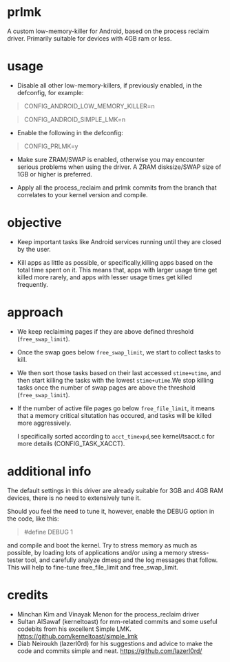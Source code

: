# prlmk

A custom low-memory-killer for Android, based on the process reclaim driver.
Primarily suitable for devices with 4GB ram or less.

# usage

 - Disable all other low-memory-killers, if previously enabled, in the defconfig, for example:
> CONFIG_ANDROID_LOW_MEMORY_KILLER=n

> CONFIG_ANDROID_SIMPLE_LMK=n

 - Enable the following in the defconfig:
 > CONFIG_PRLMK=y
 
- Make sure ZRAM/SWAP is enabled, otherwise you may encounter serious problems when using the driver. 
  A ZRAM disksize/SWAP size of 1GB or higher is preferred.

- Apply all the process_reclaim and prlmk commits from the branch that correlates to your kernel version and compile.

# objective

- Keep important tasks like Android services running
  until they are closed by the user.

- Kill apps as little as possible, or specifically,killing apps based
  on the total time spent on it. This means that, apps with larger usage
  time get killed more rarely, and apps with lesser usage times get
  killed frequently.

# approach

- We keep reclaiming pages if they are above defined threshold
  (`free_swap_limit`).

- Once the swap goes below `free_swap_limit`, we start to collect tasks to kill.

- We then sort those tasks based on their last accessed `stime+utime`,
  and then start killing the tasks with the lowest `stime+utime`.We stop
  killing tasks once the number of swap pages are above the threshold
  (`free_swap_limit`).

- If the number of active file pages go below `free_file_limit`, it means that a
  memory critical situtation has occured, and tasks will be killed more aggressively.

  I specifically sorted according to `acct_timexpd`,see kernel/tsacct.c for
  more details (CONFIG_TASK_XACCT).
  
# additional info

The default settings in this driver are already suitable for 3GB and 4GB RAM devices, there is no need to extensively tune it.

Should you feel the need to tune it, however, enable the DEBUG option in the code, like this:
> #define DEBUG 1

and compile and boot the kernel. Try to stress memory as much as possible, by loading lots of applications and/or using a memory stress-tester tool, and carefully analyze dmesg and the log messages that follow. This will help to fine-tune free_file_limit and free_swap_limit.

# credits

- Minchan Kim and Vinayak Menon for the process_reclaim driver
- Sultan AlSawaf (kerneltoast) for mm-related commits and some useful codebits from his excellent Simple LMK.
https://github.com/kerneltoast/simple_lmk
- Diab Neiroukh (lazerl0rd) for his suggestions and advice to make the code and commits simple and neat.
https://github.com/lazerl0rd/
